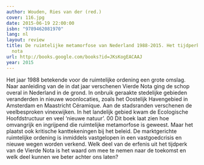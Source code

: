 ```yaml
---
author: Wouden, Ries van der (red.)
cover: 116.jpg
date: 2015-06-19 22:00:00
isbn: "9789462081970"
lang: nl
layout: review
title: De ruimtelijke metamorfose van Nederland 1988-2015. Het tijdperk van de vierde
  nota
url: http://books.google.com/books?id=JKsKogEACAAJ
year: 2015
---
```


Het jaar 1988 betekende voor de ruimtelijke ordening een grote omslag. Naar aanleiding van de in dat jaar verschenen Vierde Nota ging de schop overal in Nederland in de grond. In onbruik geraakte stedelijke gebieden veranderden in nieuwe woonlocaties, zoals het Oostelijk Havengebied in Amsterdam en Maastricht Céramique. Aan de stadsranden verschenen de veelbesproken vinexwijken. In het landelijk gebied kwam de Ecologische Hoofdstructuur en veel ‘nieuwe natuur’. 00 Dit boek laat zien hoe omvangrijk en ingrijpend die ruimtelijke metamorfose is geweest. Maar het plaatst ook kritische kanttekeningen bij het beleid. De marktgerichte ruimtelijke ordening is inmiddels vastgelopen in een vastgoedcrisis en nieuwe wegen worden verkend. Welk deel van de erfenis uit het tijdperk van de Vierde Nota is het waard om mee te nemen naar de toekomst en welk deel kunnen we beter achter ons laten?
